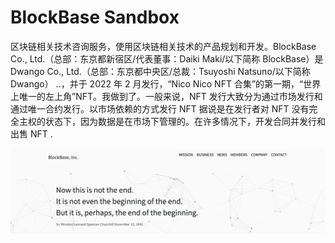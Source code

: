 # BlockBase Sandbox

区块链相关技术咨询服务，使用区块链相关技术的产品规划和开发。BlockBase Co., Ltd.（总部：东京都新宿区/代表董事：Daiki Maki/以下简称 BlockBase）是 Dwango Co., Ltd.（总部：东京都中央区/总裁：Tsuyoshi Natsuno/以下简称 Dwango） ..，并于 2022 年 2 月发行，“Nico Nico NFT 合集”的第一期，“世界上唯一的左上角”NFT。我做到了。一般来说，NFT 发行大致分为通过市场发行和通过唯一合约发行。以市场依赖的方式发行 NFT 据说是在发行者对 NFT 没有完全主权的状态下，因为数据是在市场下管理的。在许多情况下，开发合同并发行和出售 NFT .

![NFT](unnamed.png)
